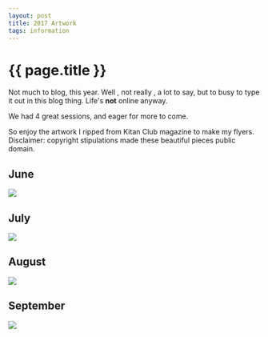 ```yaml
---
layout: post
title: 2017 Artwork
tags: information
---
```

# {{ page.title }}

Not much to blog, this year. Well , not really , a lot to say, but to busy to type it out in this blog thing. Life's **not** online anyway. 

We had 4 great sessions, and eager for more to come.

So enjoy the artwork I ripped from Kitan Club magazine to make my flyers. Disclaimer: copyright stipulations made these beautiful pieces public domain.

## June 
![](https://i.imgur.com/3PfXJu3.png)

## July
![](https://i.imgur.com/rzYgpAt.png)

## August
![](https://i.imgur.com/RSAOOhZ.png)

## September
![](https://i.imgur.com/X5JaY5F.png)




